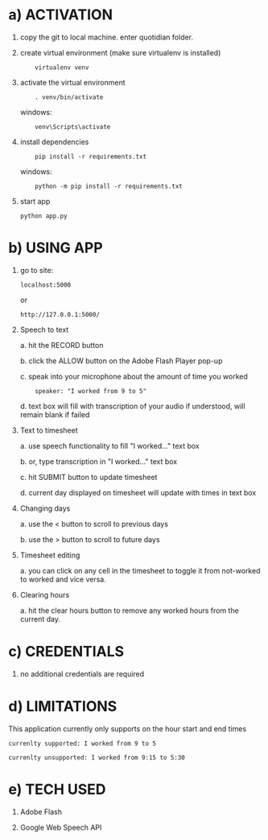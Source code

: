 

# a) ACTIVATION

1. copy the git to local machine. enter quotidian folder.

2. create virtual environment (make sure virtualenv is installed)
    
    ```
        virtualenv venv
    ```
    
3. activate the virtual environment
    
    ```
        . venv/bin/activate
    ```

	windows:
	```
		venv\Scripts\activate
	```
    
4.  install dependencies
    
    ```
        pip install -r requirements.txt
    ```

	windows:
	```
		python -m pip install -r requirements.txt
	```

5. start app 
	
	```
	python app.py
	```

	
# b) USING APP

1. go to site:
	
	```
	localhost:5000
	```

	or 
	
	```
	http://127.0.0.1:5000/
	```

2. Speech to text

	a. hit the RECORD button
	
	b. click the ALLOW button on the Adobe Flash Player pop-up
	
	c. speak into your microphone about the amount of time you worked
	
	```
		speaker: "I worked from 9 to 5"
	```

	d. text box will fill with transcription of your audio if understood, will remain blank if failed


3. Text to timesheet
	
	a. use speech functionality to fill "I worked..." text box
	
	b. or, type transcription in "I worked..." text box
	
	c. hit SUBMIT button to update timesheet
	
	d. current day displayed on timesheet will update with times in text box


4. Changing days
	
	a. use the < button to scroll to previous days
	
	b. use the > button to scroll to future days
	

5. Timesheet editing
	
	a. you can click on any cell in the timesheet to toggle it from not-worked to worked and vice versa.
	
	
6. Clearing hours

	a. hit the clear hours button to remove any worked hours from the current day.

	
# c) CREDENTIALS

1. no additional credentials are required


# d) LIMITATIONS

This application currently only supports on the hour start and end times

	currenlty supported: I worked from 9 to 5
	
	currenlty unsupported: I worked from 9:15 to 5:30

	
# e) TECH USED

1. Adobe Flash

2. Google Web Speech API
